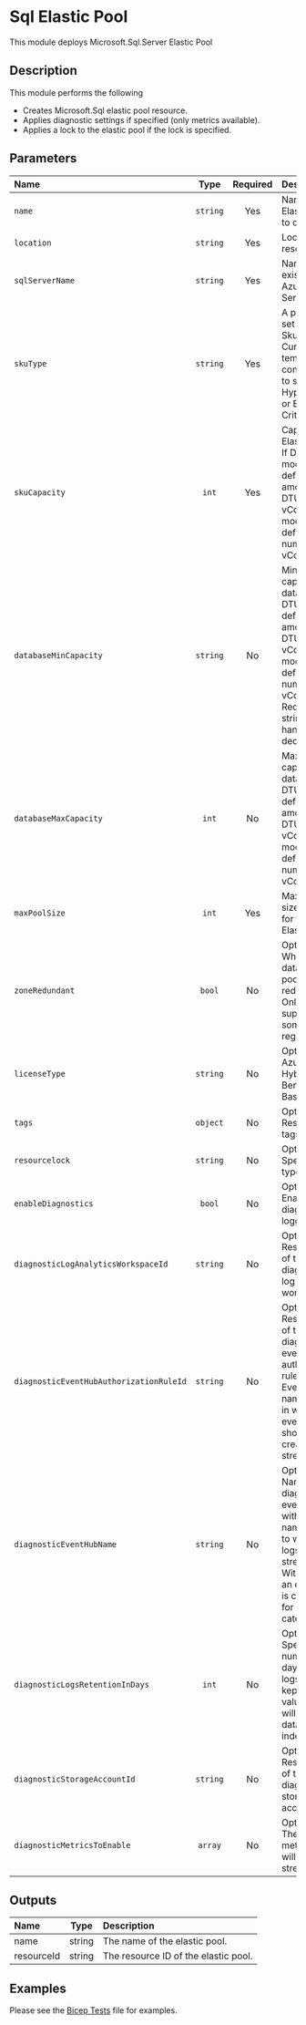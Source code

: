 # Sql Elastic Pool

This module deploys Microsoft.Sql.Server Elastic Pool

## Description

This module performs the following

- Creates Microsoft.Sql elastic pool resource.
- Applies diagnostic settings if specified (only metrics available).
- Applies a lock to the elastic pool if the lock is specified.

## Parameters

| Name                                    | Type     | Required | Description                                                                                                                                                |
| :-------------------------------------- | :------: | :------: | :--------------------------------------------------------------------------------------------------------------------------------------------------------- |
| `name`                                  | `string` | Yes      | Name of Elastic Pool to create.                                                                                                                            |
| `location`                              | `string` | Yes      | Location of resource.                                                                                                                                      |
| `sqlServerName`                         | `string` | Yes      | Name of existing Azure SQL Server.                                                                                                                         |
| `skuType`                               | `string` | Yes      | A predefined set of SkuTypes. Currently template not configured to support Hyper-Scale or Business Critical.                                               |
| `skuCapacity`                           | `int`    | Yes      | Capacity of Elastic Pool.  If DTU model, define amount of DTU. If vCore model, define number of vCores.                                                    |
| `databaseMinCapacity`                   | `string` | No       | Minimum capacity per database.  If DTU model, define amount of DTU. If vCore model, define number of vCores. Requires string to handle decimals.           |
| `databaseMaxCapacity`                   | `int`    | No       | Maximum capacity per database.  If DTU model, define amount of DTU. If vCore model, define number of vCores.                                               |
| `maxPoolSize`                           | `int`    | Yes      | Maximum size in bytes for the Elastic Pool.                                                                                                                |
| `zoneRedundant`                         | `bool`   | No       | Optional. Whether the databases in pool zone redundant. Only supported in some regions.                                                                    |
| `licenseType`                           | `string` | No       | Optional. For Azure Hybrid Benefit, use BasePrice.                                                                                                         |
| `tags`                                  | `object` | No       | Optional. Resource tags.                                                                                                                                   |
| `resourcelock`                          | `string` | No       | Optional. Specify the type of lock.                                                                                                                        |
| `enableDiagnostics`                     | `bool`   | No       | Optional. Enable diagnostic logging.                                                                                                                       |
| `diagnosticLogAnalyticsWorkspaceId`     | `string` | No       | Optional. Resource ID of the diagnostic log analytics workspace.                                                                                           |
| `diagnosticEventHubAuthorizationRuleId` | `string` | No       | Optional. Resource ID of the diagnostic event hub authorization rule for the Event Hubs namespace in which the event hub should be created or streamed to. |
| `diagnosticEventHubName`                | `string` | No       | Optional. Name of the diagnostic event hub within the namespace to which logs are streamed. Without this, an event hub is created for each log category.   |
| `diagnosticLogsRetentionInDays`         | `int`    | No       | Optional. Specifies the number of days that logs will be kept for; a value of 0 will retain data indefinitely.                                             |
| `diagnosticStorageAccountId`            | `string` | No       | Optional. Resource ID of the diagnostic storage account.                                                                                                   |
| `diagnosticMetricsToEnable`             | `array`  | No       | Optional. The name of metrics that will be streamed.                                                                                                       |

## Outputs

| Name       | Type   | Description                          |
| :--------- | :----: | :----------------------------------- |
| name       | string | The name of the elastic pool.        |
| resourceId | string | The resource ID of the elastic pool. |

## Examples

Please see the [Bicep Tests](test/main.test.bicep) file for examples.